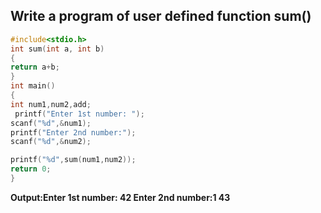 ## Write a program of user defined function sum()
```C
#include<stdio.h>
int sum(int a, int b)
{
return a+b;	
}
int main()
{
int num1,num2,add;
 printf("Enter 1st number: ");
scanf("%d",&num1);
printf("Enter 2nd number:");
scanf("%d",&num2);

printf("%d",sum(num1,num2));
return 0;
}
```
 **Output:Enter 1st number: 42
Enter 2nd number:1
43**
